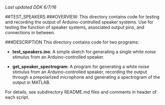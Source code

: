 *Last updated DDK 6/7/16*

##TEST_SPEAKERS
###OVERVIEW:
This directory contains code for testing and recording the output of Arduino-controlled speaker systems. Use for testing the function of speaker systems, associated output pins, and connections in between.


###DESCRIPTION
This directory contains code for two programs:

* **test_speakers.ino**: A simple sketch for generating a single white noise stimulus from an Arduino-controlled speaker.

* **get_speaker_spectrogram**: A program for generating a white noise stimulus from an Arduino-controlled speaker, recording the output through a prepolarized microphone and generating a spectrogram of the output in MATLAB. 

For details, see subdirectory README.md files and comments in header of each script. 

